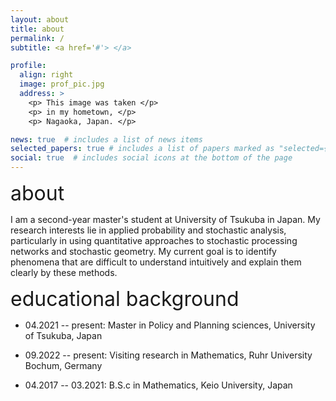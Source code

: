 ```yaml
---
layout: about
title: about
permalink: /
subtitle: <a href='#'> </a> 

profile:
  align: right
  image: prof_pic.jpg
  address: >
    <p> This image was taken </p>
    <p> in my hometown, </p>
    <p> Nagaoka, Japan. </p>

news: true  # includes a list of news items
selected_papers: true # includes a list of papers marked as "selected={true}"
social: true  # includes social icons at the bottom of the page
---
```


<p><font size="6">about</font></p>

<!--color="#8a2be2"-->
I am a second-year master's student at University of Tsukuba in Japan. My research interests lie in applied probability and stochastic analysis, particularly in using quantitative approaches to stochastic processing networks and stochastic geometry. My current goal is to identify phenomena that are difficult to understand intuitively and explain them clearly by these methods.

<!-- My Ultimate goal is to identify what is acutually happened or not by using the probability theory or new methods! --> 


<p><font size="6">educational background</font></p>

- 04.2021 -- present: Master in Policy and Planning sciences, University of Tsukuba, Japan 

- 09.2022 -- present: Visiting research in Mathematics, Ruhr University Bochum, Germany 

- 04.2017 -- 03.2021: B.S.c in Mathematics, Keio University, Japan 



<!-- Put your address / P.O. box / other info right below your picture. You can also disable any these elements by editing `profile` property of the YAML header of your `_pages/about.md`. Edit `_bibliography/papers.bib` and Jekyll will render your [publications page](/al-folio/publications/) automatically.

Link to your social media connections, too. This theme is set up to use [Font Awesome icons](http://fortawesome.github.io/Font-Awesome/) and [Academicons](https://jpswalsh.github.io/academicons/), like the ones below. Add your Facebook, Twitter, LinkedIn, Google Scholar, or just disable all of them. -->
